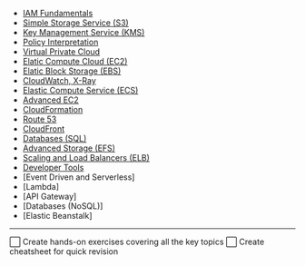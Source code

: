 - [IAM Fundamentals](./iam.md)
- [Simple Storage Service (S3)](./s3.md)
- [Key Management Service (KMS)](./kms.md)
- [Policy Interpretation](./policy-interpretation.md)
- [Virtual Private Cloud](./vpc.md)
- [Elatic Compute Cloud (EC2)](./ec2.md)
- [Elatic Block Storage (EBS)](./ebs.md)
- [CloudWatch, X-Ray](./monitoring.md)
- [Elastic Compute Service (ECS)](./ecs.md)
- [Advanced EC2](./ec2-plus.md)
- [CloudFormation](./cloud-formation.md)
- [Route 53](./route53.md)
- [CloudFront](./cloud-front.md)
- [Databases (SQL)](./database.md)
- [Advanced Storage (EFS)](./efs.md)
- [Scaling and Load Balancers (ELB)](./scaling.md)
- [Developer Tools](./dev-tools.md)
- [Event Driven and Serverless]
- [Lambda]
- [API Gateway]
- [Databases (NoSQL)]
- [Elastic Beanstalk]

---

⬜ Create hands-on exercises covering all the key topics
⬜ Create cheatsheet for quick revision
